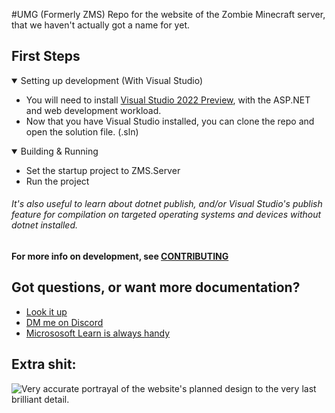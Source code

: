 #UMG (Formerly ZMS)
Repo for the website of the Zombie Minecraft server, that we haven't actually got a name for yet.

## First Steps
<details open>
<summary>Setting up development (With Visual Studio)</summary>

- You will need to install [Visual Studio 2022 Preview](https://visualstudio.microsoft.com/vs/preview/), with  the ASP.NET and web development workload.
- Now that you have Visual Studio installed, you can clone the repo and open the solution file. (.sln)

</details>

<details open>
<summary>Building & Running</summary>

- Set the startup project to ZMS.Server
- Run the project

###### It's also useful to learn about dotnet publish, and/or Visual Studio's publish feature for compilation on targeted operating systems and devices without dotnet installed.
</details>

#### For more info on development, see [CONTRIBUTING](./CONTRIBUTING.md)

##  Got questions, or want more documentation?
- [Look it up](https://www.youtube.com/watch?v=-Q08tftUJ30&t=10s)
- [DM me on Discord](https://discord.com/users/324588568951390220)
- [Micrososoft Learn is always handy](https://learn.microsoft.com/en-us/aspnet/core/blazor/?view=aspnetcore-7.0)

## Extra shit:
![Very accurate portrayal of the website's planned design to the very last brilliant detail.](https://user-images.githubusercontent.com/48531736/239138908-a75bc3b8-437e-4d33-af05-ac177a0d6b2d.png)
